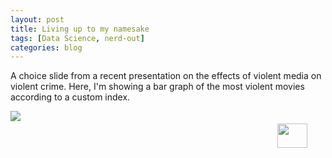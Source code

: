 ```yaml
---
layout: post
title: Living up to my namesake
tags: [Data Science, nerd-out]
categories: blog
---
```

A choice slide from a recent presentation on the effects of violent media on violent crime. Here, I'm showing a bar graph of the most violent movies according to a custom index.

<div style="position: relative; left: 0; top: 0; height: 400px">
  <img src="{{ site.baseurl }}/images/2015-4-28-Living-up-to-my-namesake/violence_index.png" style="position: absolute; top: 0px; left: 0px;"/>
  <img src="{{ site.baseurl }}/images/2015-4-28-Living-up-to-my-namesake/literallydied.gif" height="31%" width="31%" style="position: relative; top: 20px; left: 427px;"/>
</div>
